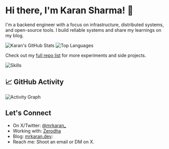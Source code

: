# Hi there, I'm Karan Sharma! 👋

I'm a backend engineer with a focus on infrastructure, distributed systems, and open-source tools. I build reliable systems and share my learnings on my blog.

![Karan's GitHub Stats](https://github-readme-stats.vercel.app/api?username=mr-karan&show_icons=true&theme=radical&hide_border=true)
![Top Languages](https://github-readme-stats.vercel.app/api/top-langs/?username=mr-karan&layout=compact&theme=radical&hide_border=true)


Check out my [full repo list](https://github.com/mr-karan?tab=repositories) for more experiments and side projects.

![Skills](https://skillicons.dev/icons?i=go,python,docker,k8s,terraform,prometheus,grafana)

## 📈 GitHub Activity
![Activity Graph](https://github-readme-activity-graph.vercel.app/graph?username=mr-karan&theme=radical&hide_border=true)

## Let's Connect
- On X/Twitter: [@mrkaran_](https://twitter.com/mrkaran_)
- Working with: [Zerodha](https://zerodha.com)  
- Blog: [mrkaran.dev](https://mrkaran.dev):
- Reach me: Shoot an email or DM on X.
